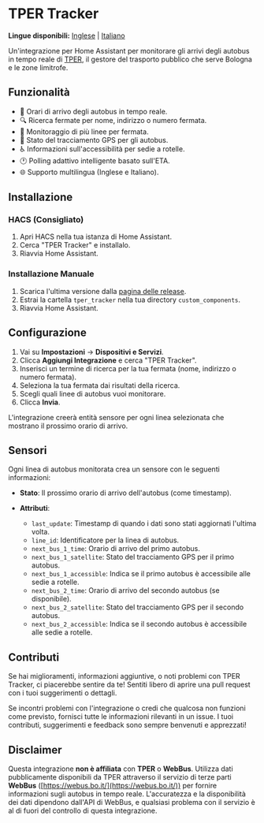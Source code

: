 # TPER Tracker

**Lingue disponibili:** [Inglese](README.md) | [Italiano](README.it.md)

Un'integrazione per Home Assistant per monitorare gli arrivi degli autobus in tempo reale di [TPER](https://www.tper.it/), il gestore del trasporto pubblico che serve Bologna e le zone limitrofe.

## Funzionalità

- 🚌 Orari di arrivo degli autobus in tempo reale.
- 🔍 Ricerca fermate per nome, indirizzo o numero fermata.
- 📍 Monitoraggio di più linee per fermata.
- 📡 Stato del tracciamento GPS per gli autobus.
- ♿ Informazioni sull'accessibilità per sedie a rotelle.
- 🕐 Polling adattivo intelligente basato sull'ETA.
- 🌐 Supporto multilingua (Inglese e Italiano).

## Installazione

### HACS (Consigliato)

1. Apri HACS nella tua istanza di Home Assistant.
2. Cerca "TPER Tracker" e installalo.
7. Riavvia Home Assistant.

### Installazione Manuale

1. Scarica l'ultima versione dalla [pagina delle release](https://github.com/ddrimus/ha-tper-tracker/releases).
2. Estrai la cartella `tper_tracker` nella tua directory `custom_components`.
3. Riavvia Home Assistant.

## Configurazione

1. Vai su **Impostazioni** → **Dispositivi e Servizi**.
2. Clicca **Aggiungi Integrazione** e cerca "TPER Tracker".
3. Inserisci un termine di ricerca per la tua fermata (nome, indirizzo o numero fermata).
4. Seleziona la tua fermata dai risultati della ricerca.
5. Scegli quali linee di autobus vuoi monitorare.
6. Clicca **Invia**.

L'integrazione creerà entità sensore per ogni linea selezionata che mostrano il prossimo orario di arrivo.

## Sensori

Ogni linea di autobus monitorata crea un sensore con le seguenti informazioni:

- **Stato**: Il prossimo orario di arrivo dell'autobus (come timestamp).

- **Attributi**:

  - `last_update`: Timestamp di quando i dati sono stati aggiornati l'ultima volta.
  - `line_id`: Identificatore per la linea di autobus.
  - `next_bus_1_time`: Orario di arrivo del primo autobus.
  - `next_bus_1_satellite`: Stato del tracciamento GPS per il primo autobus.
  - `next_bus_1_accessible`: Indica se il primo autobus è accessibile alle sedie a rotelle.
  - `next_bus_2_time`: Orario di arrivo del secondo autobus (se disponibile).
  - `next_bus_2_satellite`: Stato del tracciamento GPS per il secondo autobus.
  - `next_bus_2_accessible`: Indica se il secondo autobus è accessibile alle sedie a rotelle.

## Contributi

Se hai miglioramenti, informazioni aggiuntive, o noti problemi con TPER Tracker, ci piacerebbe sentire da te! Sentiti libero di aprire una pull request con i tuoi suggerimenti o dettagli.

Se incontri problemi con l'integrazione o credi che qualcosa non funzioni come previsto, fornisci tutte le informazioni rilevanti in un issue. I tuoi contributi, suggerimenti e feedback sono sempre benvenuti e apprezzati!

## Disclaimer

Questa integrazione **non è affiliata** con **TPER** o **WebBus**. Utilizza dati pubblicamente disponibili da TPER attraverso il servizio di terze parti **WebBus** ([https://webus.bo.it/](https://webus.bo.it/)) per fornire informazioni sugli autobus in tempo reale. L'accuratezza e la disponibilità dei dati dipendono dall'API di WebBus, e qualsiasi problema con il servizio è al di fuori del controllo di questa integrazione.